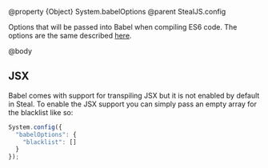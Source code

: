 @property {Object} System.babelOptions
@parent StealJS.config

Options that will be passed into Babel when compiling ES6 code. The options are the same described [here](https://babeljs.io/docs/usage/options/).

@body

## JSX

Babel comes with support for transpiling JSX but it is not enabled by default in Steal. To enable the JSX support you can simply pass an empty array for the blacklist like so:

```js
System.config({
  "babelOptions": {
    "blacklist": []
  }
});
```
